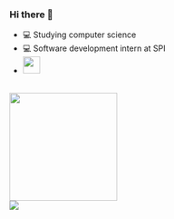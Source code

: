 ### Hi there 👋

- 💻 Studying computer science
- 💻 Software development intern at SPI
- <img height="30em" src="https://cdn.jsdelivr.net/gh/devicons/devicon@latest/icons/java/java-original.svg"/>
<br>

  <img height="190em" src="https://github-readme-stats.vercel.app/api/top-langs/?username=guilhermewilias&layout=compact&langs_count=7&theme=yeblu"/>
  <!--<img height="160em" src="https://github-readme-stats.vercel.app/api?username=guilhermewilias&show_icons=true&theme=yeblu&include_all_commits=true&count_private=true&layout=compact"/>--!>

  
<div>
 <a href="https://www.linkedin.com/in/guilhermewilias/" target="_blank"><img src="https://img.shields.io/badge/-LinkedIn-%230077B5?style=for-the-badge&logo=linkedin&logoColor=white" target="_blank"></a> 
</div>



          


